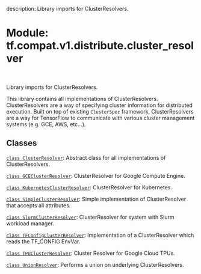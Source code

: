 description: Library imports for ClusterResolvers.

<div itemscope itemtype="http://developers.google.com/ReferenceObject">
<meta itemprop="name" content="tf.compat.v1.distribute.cluster_resolver" />
<meta itemprop="path" content="Stable" />
</div>

# Module: tf.compat.v1.distribute.cluster_resolver

<!-- Insert buttons and diff -->

<table class="tfo-notebook-buttons tfo-api nocontent" align="left">

</table>



Library imports for ClusterResolvers.


This library contains all implementations of ClusterResolvers.
ClusterResolvers are a way of specifying cluster information for distributed
execution. Built on top of existing `ClusterSpec` framework, ClusterResolvers
are a way for TensorFlow to communicate with various cluster management
systems (e.g. GCE, AWS, etc...).

## Classes

[`class ClusterResolver`](../../../../tf/distribute/cluster_resolver/ClusterResolver.md): Abstract class for all implementations of ClusterResolvers.

[`class GCEClusterResolver`](../../../../tf/distribute/cluster_resolver/GCEClusterResolver.md): ClusterResolver for Google Compute Engine.

[`class KubernetesClusterResolver`](../../../../tf/distribute/cluster_resolver/KubernetesClusterResolver.md): ClusterResolver for Kubernetes.

[`class SimpleClusterResolver`](../../../../tf/distribute/cluster_resolver/SimpleClusterResolver.md): Simple implementation of ClusterResolver that accepts all attributes.

[`class SlurmClusterResolver`](../../../../tf/distribute/cluster_resolver/SlurmClusterResolver.md): ClusterResolver for system with Slurm workload manager.

[`class TFConfigClusterResolver`](../../../../tf/distribute/cluster_resolver/TFConfigClusterResolver.md): Implementation of a ClusterResolver which reads the TF_CONFIG EnvVar.

[`class TPUClusterResolver`](../../../../tf/distribute/cluster_resolver/TPUClusterResolver.md): Cluster Resolver for Google Cloud TPUs.

[`class UnionResolver`](../../../../tf/distribute/cluster_resolver/UnionResolver.md): Performs a union on underlying ClusterResolvers.

